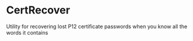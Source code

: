 # CertRecover
Utility for recovering lost P12 certificate passwords when you know all the words it contains
